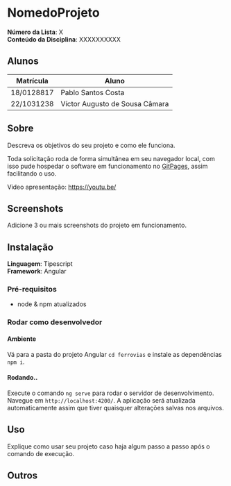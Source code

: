 # NomedoProjeto

**Número da Lista**: X<br>
**Conteúdo da Disciplina**: XXXXXXXXXX<br>

## Alunos
|Matrícula | Aluno |
| -- | -- |
| 18/0128817  |  Pablo Santos Costa |
| 22/1031238  |  Víctor Augusto de Sousa Câmara |

## Sobre 
Descreva os objetivos do seu projeto e como ele funciona. 

Toda solicitação roda de forma simultânea em seu navegador local, com isso pude hospedar o software em funcionamento no [GitPages](https://projeto-de-algoritmos-2024.github.io/Grafos2_Ferrovias/), assim facilitando o uso.

Video apresentação: https://youtu.be/

## Screenshots

Adicione 3 ou mais screenshots do projeto em funcionamento.

## Instalação
**Linguagem**: Tipescript<br>
**Framework**: Angular<br>


### Pré-requisitos


- node & npm atualizados


### Rodar como desenvolvedor


#### Ambiente
Vá para a pasta do projeto Angular `cd ferrovias` e instale as dependências `npm i`.


#### Rodando..
Execute o comando `ng serve` para rodar o servidor de desenvolvimento. Navegue em `http://localhost:4200/`. A aplicação será atualizada automaticamente assim que tiver quaisquer alterações salvas nos arquivos.

## Uso
Explique como usar seu projeto caso haja algum passo a passo após o comando de execução.

## Outros
